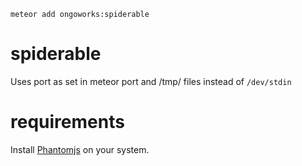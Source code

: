 `meteor add ongoworks:spiderable`

# spiderable

Uses port as set in meteor port and /tmp/ files instead of `/dev/stdin`

# requirements

Install [Phantomjs](http://phantomjs.org/) on your system.
